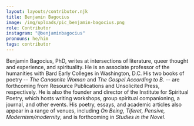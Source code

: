 ```yaml
---
layout: layouts/contributor.njk
title: Benjamin Bagocius
image: /img/uploads/pic_benjamin-bagocius.png
role: Contributor
instagram: "@benjaminbagocius"
pronouns: he/him
tags: contributor
---
```

Benjamin Bagocius, PhD, writes at intersections of literature, queer thought and experience, and spirituality. He is an associate professor of the humanities with Bard Early Colleges in Washington, D.C. His two books of poetry -- *The Canaanite Woman* and *The Gospel According to B.* -- are forthcoming from Resource Publications and Unsolicited Press, respectively. He is also the founder and director of the Institute for Spiritual Poetry, which hosts writing workshops, group spiritual companioning, a journal, and other events. His poetry, essays, and academic articles also appear in a range of venues, including *On Being, Tiferet, Pensive, Modernism/modernity*, and is forthcoming in *Studies in the Novel*.